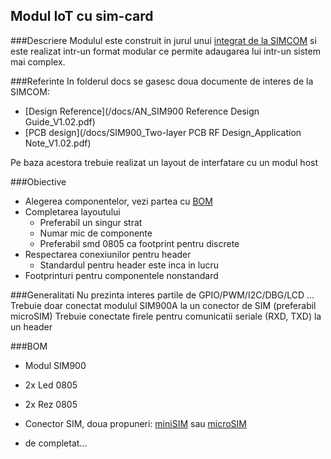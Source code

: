
Modul IoT cu sim-card
-----
###Descriere
 Modulul este construit in jurul unui [integrat de la SIMCOM][1] si este realizat intr-un format modular ce permite adaugarea lui intr-un sistem mai complex.

###Referinte
In folderul docs se gasesc doua documente de interes de la SIMCOM:
* [Design Reference](/docs/AN_SIM900 Reference Design Guide_V1.02.pdf)
* [PCB design](/docs/SIM900_Two-layer PCB RF Design_Application Note_V1.02.pdf)

Pe baza acestora trebuie realizat un layout de interfatare cu un modul host

###Obiective
  * Alegerea componentelor, vezi partea cu [BOM](README.md#BOM)
  * Completarea layoutului
    * Preferabil un singur strat
    * Numar mic de componente
    * Preferabil smd 0805 ca footprint pentru discrete
  * Respectarea conexiunilor pentru header
    * Standardul pentru header este inca in lucru
  * Footprinturi pentru componentele nonstandard

###Generalitati
  Nu prezinta interes partile de GPIO/PWM/I2C/DBG/LCD ...
  Trebuie doar conectat modulul SIM900A la un conector de SIM (preferabil microSIM)
  Trebuie conectate firele pentru comunicatii seriale (RXD, TXD) la un header

###BOM  
* Modul SIM900
* 2x Led 0805
* 2x Rez 0805
* Conector SIM, doua propuneri: [miniSIM][2] sau [microSIM][3]
* de completat...

  [1]: http://simcomm2m.com/En/module/detail.aspx?id=71
  [2]: http://ro.farnell.com/molex/78727-0001/connector-sim-socket-6pos/dp/2426393
  [3]: http://ro.farnell.com/multicomp/simmp-00601b000-g/connector-mini-sim-6pin/dp/2211802
